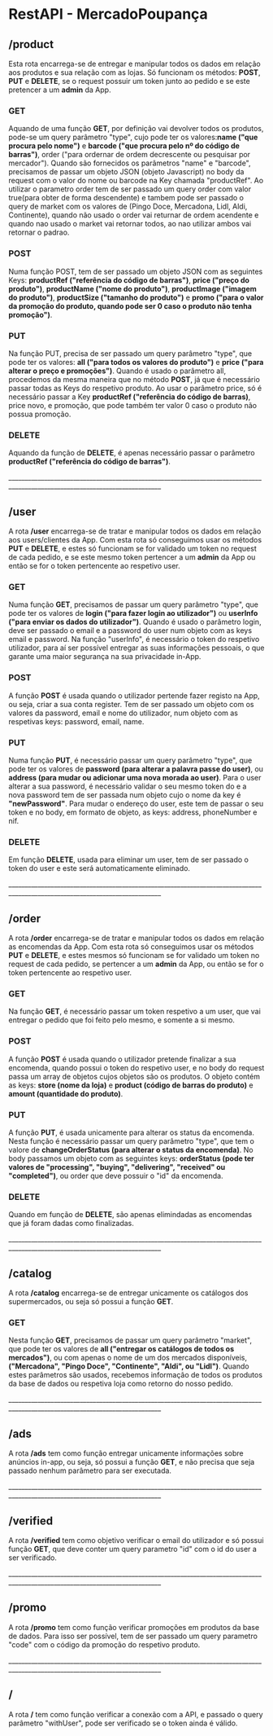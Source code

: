 <h1>RestAPI - MercadoPoupança</h1>
    <div class="product">
        <h2>/product</h2>
        <p>
            Esta rota encarrega-se de entregar e manipular todos os dados em relação aos produtos e sua relação com as lojas. Só funcionam os métodos: <b>POST</b>, <b>PUT</b> e <b>DELETE</b>, se o request possuir um token junto ao pedido e se este pretencer a um <b>admin</b> da App.
        </p>
        <h3>GET</h3>
        <p>
            Aquando de uma função <b>GET</b>, por definição vai devolver todos os produtos, pode-se um query parâmetro "type", cujo pode ter os valores:<b>name ("que procura pelo nome")</b> e <b>barcode ("que procura pelo nº do código de barras")</b>, order ("para ordernar de ordem decrescente ou pesquisar por mercador"). Quando são fornecidos os parâmetros "name" e "barcode", precisamos de passar um objeto JSON (objeto Javascript) no body da request com o valor do nome ou barcode na Key chamada "productRef". Ao utilizar o parametro order tem de ser passado um query order com valor true(para obter de forma descendente) e tambem pode ser passado o query de market com os valores de (Pingo Doce, Mercadona, Lidl, Aldi, Continente), quando não usado o order vai returnar de ordem acendente e quando nao usado o market vai retornar todos, ao nao utilizar ambos vai retornar o padrao.
        </p>
        <h3>POST</h3>
        <p>
            Numa função POST, tem de ser passado um objeto JSON com as seguintes Keys: <b>productRef ("referência do código de barras")</b>, <b>price ("preço do produto")</b>, <b>productName ("nome do produto")</b>, <b>productImage ("imagem do produto")</b>, <b>productSize ("tamanho do produto")</b> e <b>promo ("para o valor da promoção do produto, quando pode ser 0 caso o produto não tenha promoção")</b>.
        </p>
        <h3>PUT</h3>
        <p>
            Na função PUT, precisa de ser passado um query parâmetro "type", que pode ter os valores: <b>all ("para todos os valores do produto")</b> e <b>price ("para alterar o preço e promoções")</b>. Quando é usado o parâmetro all, procedemos da mesma maneira que no método <b>POST</b>, já que é necessário passar todas as Keys do respetivo produto. Ao usar o parâmetro price, só é necessário passar a Key <b>productRef ("referência do código de barras)</b>, price novo, e promoção, que pode também ter valor 0 caso o produto não possua promoção.
        </p>
        <h3>DELETE</h3>
        <p>
            Aquando da função de <b>DELETE</b>, é apenas necessário passar o parâmetro <b>productRef ("referência do código de barras")</b>.
        </p>
        <p>
        _____________________________________________________________________________________________________________________________
        </p>
        <h2>/user</h2>
        <p>
            A rota <b>/user</b> encarrega-se de tratar e manipular todos os dados em relação aos users/clientes da App. Com esta rota só conseguimos usar os métodos <b>PUT</b> e <b>DELETE</b>, e estes só funcionam se for validado um token no request de cada pedido, e se este mesmo token pertencer a um <b>admin</b> da App ou então se for o token pertencente ao respetivo user.
        </p>
        <h3>GET</h3>
        <p>
            Numa função <b>GET</b>, precisamos de passar um query parâmetro "type", que pode ter os valores de <b>login ("para fazer login ao utilizador")</b> ou <b>userInfo ("para enviar os dados do utilizador")</b>. Quando é usado o parâmetro login, deve ser passado o email e a password do user num objeto com as keys email e password. Na função "userInfo", é necessário o token do respetivo utilizador, para aí ser possível entregar as suas informações pessoais, o que garante uma maior segurança na sua privacidade in-App.
        </p>
        <h3>POST</h3>
        <p>
            A função <b>POST</b> é usada quando o utilizador pertende fazer registo na App, ou seja, criar a sua conta register. Tem de ser passado um objeto com os valores da password, email e nome do utilizador, num objeto com as respetivas keys: password, email, name.
        </p>
        <h3>PUT</h3>
        <p>
            Numa função <b>PUT</b>, é necessário passar um query parâmetro "type", que pode ter os valores de <b>password (para alterar a palavra passe do user)</b>, ou <b>address (para mudar ou adicionar uma nova morada ao user)</b>. Para o user alterar a sua password, é necessário validar o seu mesmo token do e a nova password tem de ser passada num objeto cujo o nome da key é <b>"newPassword"</b>. Para mudar o endereço do user, este tem de passar o seu token e no body, em formato de objeto, as keys: address, phoneNumber e nif.
        </p>
        <h3>DELETE</h3>
        <p>
            Em função <b>DELETE</b>, usada para eliminar um user, tem de ser passado o token do user e este será automaticamente eliminado.
        </p>
        <p>
        _____________________________________________________________________________________________________________________________
        </p>
        <h2>/order</h2>
        <p>
            A rota <b>/order</b> encarrega-se de tratar e manipular todos os dados em relação as encomendas da App. Com esta rota só conseguimos usar os métodos <b>PUT</b> e <b>DELETE</b>, e estes mesmos só funcionam se for validado um token no request de cada pedido, se pertencer a um <b>admin</b> da App, ou então se for o token pertencente ao respetivo user.
        </p>
        <h3>GET</h3>
        <p>
            Na função <b>GET</b>, é necessário passar um token respetivo a um user, que vai entregar o pedido que foi feito pelo mesmo, e somente a si mesmo.
        </p>
        <h3>POST</h3>
        <p>
            A função <b>POST</b> é usada quando o utilizador pretende finalizar a sua encomenda, quando possui o token do respetivo user, e no body do request passa um array de objetos cujos objetos são os produtos. O objeto contém as keys: <b>store (nome da loja)</b> e <b>product (código de barras do produto)</b> e <b>amount (quantidade do produto)</b>.
        </p>
        <h3>PUT</h3>
        <p>
            A função <b>PUT</b>, é usada unicamente para alterar os status da encomenda. Nesta função é necessário passar um query parâmetro "type", que tem o valore de <b>changeOrderStatus (para alterar o status da encomenda)</b>. No body passamos um objeto com as seguintes keys: <b>orderStatus (pode ter valores de "processing", "buying", "delivering", "received" ou "completed")</b>, ou order que deve possuir o "id" da encomenda.
        </p>
        <h3>DELETE</h3>
        <p>
            Quando em função de <b>DELETE</b>, são apenas elimindadas as encomendas que já foram dadas como finalizadas.
        </p>
        <p>
        _____________________________________________________________________________________________________________________________
        </p>
        <h2>/catalog</h2>
        <p>
            A rota <b>/catalog</b> encarrega-se de entregar unicamente os catálogos dos supermercados, ou seja só possui a função <b>GET</b>.
        </p>
        <h3>GET</h3>
        <p>
            Nesta função <b>GET</b>, precisamos de passar um query parâmetro "market", que pode ter os valores de <b>all ("entregar os catálogos de todos os mercados")</b>, ou com apenas o nome de um dos mercados disponíveis, <b>("Mercadona", "Pingo Doce", "Continente", "Aldi", ou "Lidl")</b>. Quando estes parâmetros são usados, recebemos informação de todos os produtos da base de dados ou respetiva loja como retorno do nosso pedido.
        </p>
        <p>
        _____________________________________________________________________________________________________________________________
        </p>
        <h2>/ads</h2>
        <p>
            A rota <b>/ads</b> tem como função entregar unicamente informações sobre anúncios in-app, ou seja, só possui a função <b>GET</b>, e não precisa que seja passado nenhum parâmetro para ser executada.
        </p>
        <p>
        _____________________________________________________________________________________________________________________________
        </p>
        <h2>/verified</h2>
        <p>
            A rota <b>/verified</b> tem como objetivo verificar o email do utilizador e só possui função <b>GET</b>, que deve conter um query parametro "id" com o id do user a ser verificado.
        </p>
        <p>
        _____________________________________________________________________________________________________________________________
        </p>
        <h2>/promo</h2>
        <p>
            A rota <b>/promo</b> tem como função verificar promoções em produtos da base de dados. Para isso ser possível, tem de ser passado um query parametro "code" com o código da promoção do respetivo produto.
        </p>
        <p>
        _____________________________________________________________________________________________________________________________
        </p>
        <h2>/</h2>
        <p>
            A rota <b>/</b> tem como função verificar a conexão com a API, e passado o query parâmetro "withUser", pode ser verificado se o token ainda é válido.
        </p>
    <div>
